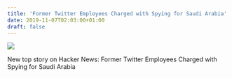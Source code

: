 ```yaml
---
title: 'Former Twitter Employees Charged with Spying for Saudi Arabia'
date: 2019-11-07T02:03:00+01:00
draft: false
---
```


![](https://ifttt.com/images/no_image_card.png)  

New top story on Hacker News: Former Twitter Employees Charged with Spying for Saudi Arabia